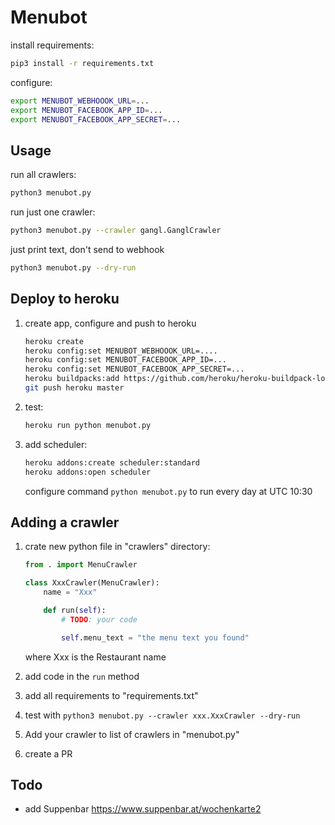 # Menubot

install requirements:

```bash
pip3 install -r requirements.txt
```

configure:

```bash
export MENUBOT_WEBHOOOK_URL=...
export MENUBOT_FACEBOOK_APP_ID=...
export MENUBOT_FACEBOOK_APP_SECRET=...
```

## Usage

run all crawlers:

```bash
python3 menubot.py
```

run just one crawler:

```bash
python3 menubot.py --crawler gangl.GanglCrawler
```

just print text, don't send to webhook
```bash
python3 menubot.py --dry-run
```

## Deploy to heroku

1. create app, configure and push to heroku

    ```bash
    heroku create 
    heroku config:set MENUBOT_WEBHOOOK_URL=....
    heroku config:set MENUBOT_FACEBOOK_APP_ID=...
    heroku config:set MENUBOT_FACEBOOK_APP_SECRET=...
    heroku buildpacks:add https://github.com/heroku/heroku-buildpack-locale
    git push heroku master
    ```

1. test:

    ```bash
    heroku run python menubot.py
    ```


2. add scheduler:

    ```bash
    heroku addons:create scheduler:standard
    heroku addons:open scheduler
    ```

    configure command `python menubot.py` to run every day at UTC 10:30

## Adding a crawler

1. crate new python file in "crawlers" directory:

    ```python
    from . import MenuCrawler

    class XxxCrawler(MenuCrawler):
        name = "Xxx"

        def run(self):
            # TODO: your code

            self.menu_text = "the menu text you found"
    ```

    where Xxx is the Restaurant name

1. add code in the `run` method
1. add all requirements to "requirements.txt"
1. test with `python3 menubot.py --crawler xxx.XxxCrawler --dry-run`
1. Add your crawler to list of crawlers in "menubot.py"
1. create a PR


## Todo

- add Suppenbar https://www.suppenbar.at/wochenkarte2
